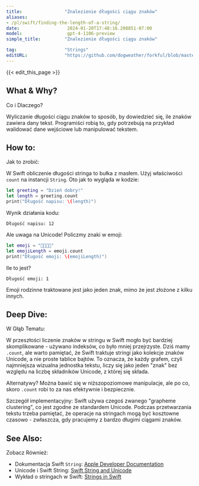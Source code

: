 ```yaml
---
title:                "Znalezienie długości ciągu znaków"
aliases:
- /pl/swift/finding-the-length-of-a-string/
date:                  2024-01-20T17:48:16.208851-07:00
model:                 gpt-4-1106-preview
simple_title:         "Znalezienie długości ciągu znaków"

tag:                  "Strings"
editURL:              "https://github.com/dogweather/forkful/blob/master/content/pl/swift/finding-the-length-of-a-string.md"
---
```


{{< edit_this_page >}}

## What & Why?
Co i Dlaczego?

Wyliczanie długości ciągu znaków to sposób, by dowiedzieć się, ile znaków zawiera dany tekst. Programiści robią to, gdy potrzebują na przykład walidować dane wejściowe lub manipulować tekstem.

## How to:
Jak to zrobić:

W Swift obliczenie długości stringa to bułka z masłem. Użyj właściwości `count` na instancji `String`. Oto jak to wygląda w kodzie:

```Swift
let greeting = "Dzień dobry!"
let length = greeting.count
print("Długość napisu: \(length)")
```

Wynik działania kodu:

```
Długość napisu: 12
```

Ale uwaga na Unicode! Policzmy znaki w emoji:

```Swift
let emoji = "👨‍👩‍👧‍👦"
let emojiLength = emoji.count
print("Długość emoji: \(emojiLength)")
```

Ile to jest?

```
Długość emoji: 1
```

Emoji rodzinne traktowane jest jako jeden znak, mimo że jest złożone z kilku innych.

## Deep Dive:
W Głąb Tematu:

W przeszłości liczenie znaków w stringu w Swift mogło być bardziej skomplikowane - używano indeksów, co było mniej przejrzyste. Dziś mamy `.count`, ale warto pamiętać, że Swift traktuje stringi jako kolekcje znaków Unicode, a nie proste tablice bajtów. To oznacza, że każdy grafem, czyli najmniejsza wizualna jednostka tekstu, liczy się jako jeden "znak" bez względu na liczbę składników Unicode, z której się składa.

Alternatywy? Można bawić się w niższopoziomowe manipulacje, ale po co, skoro `.count` robi to za nas efektywnie i bezpiecznie.

Szczegół implementacyjny: Swift używa czegoś zwanego "grapheme clustering", co jest zgodne ze standardem Unicode. Podczas przetwarzania tekstu trzeba pamiętać, że operacje na stringach mogą być kosztowne czasowo - zwłaszcza, gdy pracujemy z bardzo długimi ciągami znaków.

## See Also:
Zobacz Również:

- Dokumentacja Swift `String`: [Apple Developer Documentation](https://developer.apple.com/documentation/swift/string)
- Unicode i Swift String: [Swift String and Unicode](https://swift.org/blog/utf8-string/)
- Wykład o stringach w Swift: [Strings in Swift](https://academy.realm.io/posts/getting-to-know-swifts-string-type/)
